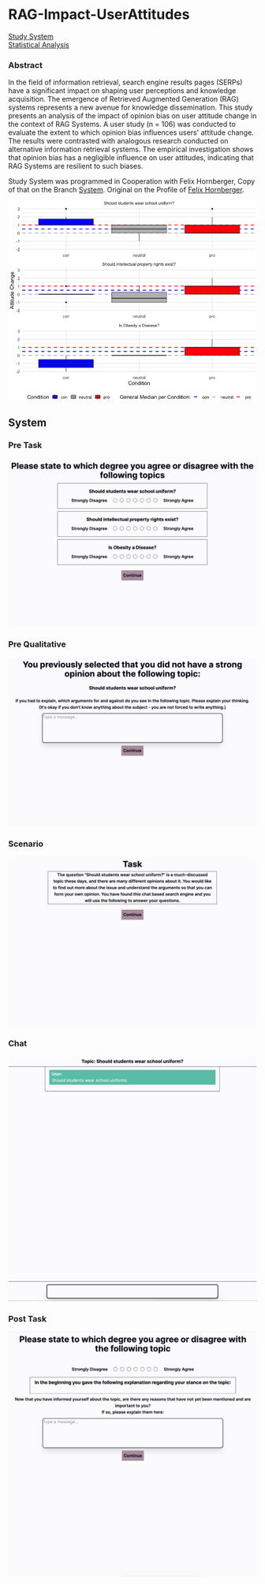 # RAG-Impact-UserAttitudes

[Study System](https://github.com/NoahMeissner/RAG-Impact-UserAttitudes/tree/System)<br>
[Statistical Analysis](https://github.com/NoahMeissner/RAG-Impact-UserAttitudes/tree/Statistical_Analyse)

### Abstract
In the field of information retrieval, search engine results pages (SERPs) have a significant impact on shaping user perceptions and knowledge acquisition.  The emergence of Retrieved Augmented Generation (RAG) systems represents a new avenue for knowledge dissemination. This study presents an analysis of the impact of opinion bias on user attitude change in the context of RAG Systems. A user study (n = 106) was conducted to evaluate the extent to which opinion bias influences users' attitude change. The results were contrasted with analogous research conducted on alternative information retrieval systems.  The empirical investigation shows that opinion bias has a negligible influence on user attitudes, indicating that RAG Systems are resilient to such biases. 

Study System was programmed in Cooperation with Felix Hornberger, Copy of that on the Branch [System](https://github.com/NoahMeissner/RAG-Impact-UserAttitudes/tree/System). Original on the Profile of [Felix Hornberger](https://github.com/FelixHornberger).

![Attitude Change](Photos/Plot_Attitude_Change.png)



## System 
### Pre Task
![PreTask](Photos/PreTask.png)

### Pre Qualitative
![PreQualitative](Photos/PreQualitative.png)

### Scenario
![Scenario](Photos/Scenario.png)

### Chat
![Scenario](Photos/Chat.png)


### Post Task
![PostTask](Photos/PostTask.png)




